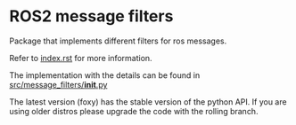 # ROS2 message filters
Package that implements different filters for ros messages.

Refer to [index.rst](index.rst) for more information.

The implementation with the details can be found in [src/message_filters/__init__.py](src/message_filters/__init__.py)

The latest version (foxy) has the stable version of the python API. If you are using older distros please upgrade the code with the rolling branch.